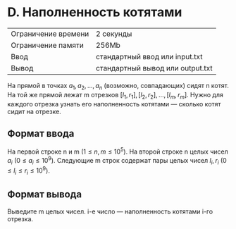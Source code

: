 # D. Наполненность котятами

|                     |                                  |
| ------------------- | -------------------------------- |
| Ограничение времени | 2 секунды                        |
| Ограничение памяти  | 256Mb                            |
| Ввод                | стандартный ввод или input.txt   |
| Вывод               | стандартный вывод или output.txt |

На прямой в точках $a_1,a_2,…,a_n$ (возможно, совпадающих) сидят n котят. На той же прямой лежат m отрезков $[l_1,r_1],[l_2,r_2],…,[l_m,r_m]$. Нужно для каждого отрезка узнать его наполненность котятами — сколько котят сидит на отрезке.

## Формат ввода

На первой строке n и m $(1≤n,m≤10^5)$. На второй строке n целых чисел $a_i$ $(0≤a_i≤10^9)$. Следующие m строк содержат пары целых чисел $l_i,r_i$ $(0≤l_i≤r_i≤10^9)$.

## Формат вывода

Выведите m целых чисел. i-е число — наполненность котятами i-го отрезка.
